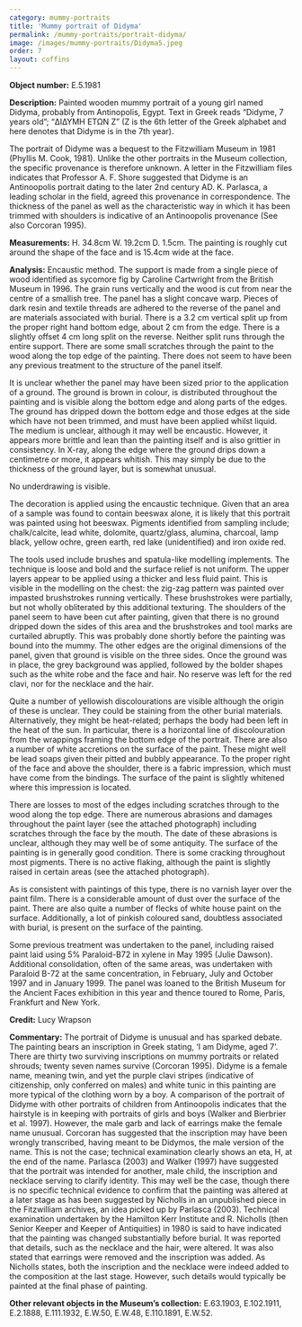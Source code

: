 ```yaml
---
category: mummy-portraits
title: 'Mummy portrait of Didyma'
permalink: /mummy-portraits/portrait-didyma/
image: /images/mummy-portraits/Didyma5.jpeg
order: 7
layout: coffins
---
```


**Object number:** E.5.1981

**Description:** Painted wooden mummy portrait of a young girl named Didyma, probably from Antinopolis, Egypt. Text in Greek reads “Didyme, 7 years old”; “ΔΙΔΥΜΗ ΕΤΩΝ Z” (Z is the 6th letter of the Greek alphabet and here denotes that Didyme is in the 7th year). 

The portrait of Didyme was a bequest to the Fitzwilliam Museum in 1981 (Phyllis M. Cook, 1981). Unlike the other portraits in the Museum collection, the specific provenance is therefore unknown. A letter in the Fitzwilliam files indicates that Professor A. F. Shore suggested that Didyme is an Antinoopolis portrait dating to the later 2nd century AD. K. Parlasca, a leading scholar in the field, agreed this provenance in correspondence. The thickness of the panel as well as the characteristic way in which it has been trimmed with shoulders is indicative of an Antinoopolis provenance (See also Corcoran 1995). 

**Measurements:** H. 34.8cm W. 19.2cm D. 1.5cm. The painting is roughly cut around the shape of the face and is 15.4cm wide at the face. 

**Analysis:** Encaustic method. The support is made from a single piece of wood identified as sycomore fig by Caroline Cartwright from the British Museum in 1996. The grain runs vertically and the wood is cut from near the centre of a smallish tree. The panel has a slight concave warp. Pieces of dark resin and textile threads are adhered to the reverse of the panel and are materials associated with burial. There is a 3.2 cm vertical split up from the proper right hand bottom edge, about 2 cm from the edge. There is a slightly offset 4 cm long split on the reverse. Neither split runs through the entire support. There are some small scratches through the paint to the wood along the top edge of the painting. There does not seem to have been any previous treatment to the structure of the panel itself.

It is unclear whether the panel may have been sized prior to the application of a ground. The ground is brown in colour, is distributed throughout the painting and is visible along the bottom edge and along parts of the edges. The ground has dripped down the bottom edge and those edges at the side which have not been trimmed, and must have been applied whilst liquid. The medium is unclear, although it may well be encaustic. However, it appears more brittle and lean than the painting itself and is also grittier in consistency. In X-ray, along the edge where the ground drips down a centimetre or more, it appears whitish. This may simply be due to the thickness of the ground layer, but is somewhat unusual.  

No underdrawing is visible. 

The decoration is applied using the encaustic technique. Given that an area of a sample was found to contain beeswax alone, it is likely that this portrait was painted using hot beeswax. Pigments identified from sampling include; chalk/calcite, lead white, dolomite, quartz/glass, alumina, charcoal, lamp black, yellow ochre, green earth, red lake (unidentified) and iron oxide red. 

The tools used include brushes and spatula-like modelling implements. The technique is loose and bold and the surface relief is not uniform. The upper layers appear to be applied using a thicker and less fluid paint. This is visible in the modelling on the chest: the zig-zag pattern was painted over impasted brushstrokes running vertically. These brushstrokes were partially, but not wholly obliterated by this additional texturing. The shoulders of the panel seem to have been cut after painting, given that there is no ground dripped down the sides of this area and the brushstrokes and tool marks are curtailed abruptly. This was probably done shortly before the painting was bound into the mummy. The other edges are the original dimensions of the panel, given that ground is visible on the three sides. Once the ground was in place, the grey background was applied, followed by the bolder shapes such as the white robe and the face and hair. No reserve was left for the red clavi, nor for the necklace and the hair. 

Quite a number of yellowish discolourations are visible although the origin of these is unclear. They could be staining from the other burial materials. Alternatively, they might be heat-related; perhaps the body had been left in the heat of the sun. In particular, there is a horizontal line of discolouration from the wrappings framing the bottom edge of the portrait. There are also a number of white accretions on the surface of the paint. These might well be lead soaps given their pitted and bubbly appearance. To the proper right of the face and above the shoulder, there is a fabric impression, which must have come from the bindings. The surface of the paint is slightly whitened where this impression is located.

There are losses to most of the edges including scratches through to the wood along the top edge. There are numerous abrasions and damages throughout the paint layer (see the attached photograph) including scratches through the face by the mouth. The date of these abrasions is unclear, although they may well be of some antiquity. The surface of the painting is in generally good condition. There is some cracking throughout most pigments. There is no active flaking, although the paint is slightly raised in certain areas (see the attached photograph).

As is consistent with paintings of this type, there is no varnish layer over the paint film. There is a considerable amount of dust over the surface of the paint. There are also quite a number of flecks of white house paint on the surface. Additionally, a lot of pinkish coloured sand, doubtless associated with burial, is present on the surface of the painting. 

Some previous treatment was undertaken  to the panel, including raised paint laid using 5% Paraloid-B72 in xylene in May 1995 (Julie Dawson). Additional consolidation, often of the same areas, was undertaken with Paraloid B-72 at the same concentration, in February, July and October 1997 and in January 1999. The panel was loaned to the British Museum for the Ancient Faces exhibition in this year and thence toured to Rome, Paris, Frankfurt and New York.

**Credit:** Lucy Wrapson

**Commentary:** The portrait of Didyme is unusual and has sparked debate. The painting bears an inscription in Greek stating, ‘I am Didyme, aged 7’. There are thirty two surviving inscriptions on mummy portraits or related shrouds; twenty seven names survive (Corcoran 1995). Didyme is a female name, meaning twin, and yet the purple clavi stripes (indicative of citizenship, only conferred on males) and white tunic in this painting are more typical of the clothing worn by a boy. A comparison of the portrait of Didyme with other portraits of children from Antinoopolis indicates that the hairstyle is in keeping with portraits of girls and boys (Walker and Bierbrier et al. 1997). However, the male garb and lack of earrings make the female name unusual. Corcoran has suggested that the inscription may have been wrongly transcribed, having meant to be Didymos, the male version of the name. This is not the case; technical examination clearly shows an eta, Η, at the end of the name. Parlasca (2003) and Walker (1997) have suggested that the portrait was intended for another, male child, the inscription and necklace serving to clarify identity. This may well be the case, though there is no specific technical evidence to confirm that the painting was altered at a later stage as has been suggested by Nicholls in an unpublished piece in the Fitzwilliam archives, an idea picked up by Parlasca (2003). Technical examination undertaken by the Hamilton Kerr Institute and R. Nicholls (then Senior Keeper and Keeper of Antiquities) in 1980 is said to have indicated that the painting was changed substantially before burial. It was reported that details, such as the necklace and the hair, were altered. It was also stated that earrings were removed and the inscription was added. As Nicholls states, both the inscription and the necklace were indeed added to the composition at the last stage. However, such details would typically be painted at the final phase of painting.

**Other relevant objects in the Museum’s collection:** E.63.1903, E.102.1911, E.2.1888, E.111.1932, E.W.50, E.W.48, E.110.1891, E.W.52. 
